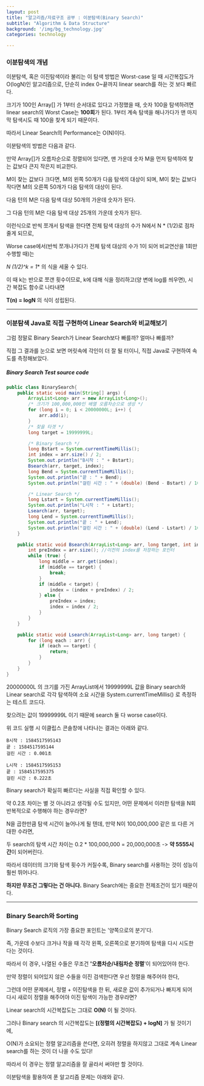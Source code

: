 ```yaml
---
layout: post
title: "알고리즘/자료구조 공부 : 이분탐색(Binary Search)"
subtitle: "Algorithm & Data Structure"
background: '/img/bg_technology.jpg'
categories: technology

---
```




### 이분탐색의 개념

이분탐색, 혹은 이진탐색이라 불리는 이 탐색 방법은 Worst-case 일 때 시간복잡도가 O(logN)인 알고리즘으로, 단순히 index 0~끝까지 linear search를 하는 것 보다 빠르다.



크기가 100인 Array[] 가 1부터 순서대로 있다고 가정했을 때, 숫자 100을 탐색하려면 linear search의 Worst Case는 **100회**가 된다.  1부터 계속 탐색을 해나가다가 맨 마지막 탐색시도 때 100을 찾게 되기 때문이다.

따라서 Linear Search의 Performance는 O(N)이다.



이분탐색의 방법은 다음과 같다.

만약 Array[]가 오름차순으로 정렬되어 있다면, 맨 가운데 숫자 M을 먼저 탐색하여 찾는 값보다 큰지 작은지 비교한다.

M이 찾는 값보다 크다면,  M의 왼쪽 50개가 다음 탐색의 대상이 되며, M이 찾는 값보다 작다면 M의 오른쪽 50개가 다음 탐색의 대상이 된다.

다음 턴의 M은 다음 탐색 대상 50개의 가운데 숫자가 된다.

그 다음 턴의 M은 다음 탐색 대상 25개의 가운데 숫자가 된다.

이런식으로 반씩 쪼개서 탐색을 한다면 전체 탐색 대상의 수가 N에서 N * (1/2)로 점차 줄게 되므로, 

Worse case에서(반씩 쪼개나가다가 전체 탐색 대상의 수가 1이 되어 비교연산을 1회만 수행할 때)는 

**N* (1/2)^k = 1** 의 식을 세울 수 있다.

이 때 k는 반으로 쪼갠 횟수이므로, k에 대해 식을 정리하고(양 변에 log를 씌우면), 시간 복잡도 함수로 나타내면

**T(n) = logN** 의 식이 성립된다.



---



### 이분탐색 Java로 직접 구현하여 Linear Search와 비교해보기

그럼 정말로 Binary Search가 Linear Search보다 빠를까? 얼마나 빠를까? 

직접 그 결과를 눈으로 보면 머릿속에 각인이 더 잘 될 터이니, 직접 Java로 구현하여 속도를 측정해보았다.



##### Binary Search Test source code

```Java
public class BinarySearch{
	public static void main(String[] args) {
		ArrayList<Long> arr = new ArrayList<Long>();
		/* 크기가 100,000,000인 배열 오름차순으로 생성 */
		for (long i = 0; i < 20000000L; i++) {
			arr.add(i);
		}
		/* 찾을 타겟 */
		long target = 19999999L;

		/* Binary Search */
		long Bstart = System.currentTimeMillis();
		int index = arr.size() / 2;
		System.out.println("B시작 : " + Bstart);
		Bsearch(arr, target, index);
		long Bend = System.currentTimeMillis();
		System.out.println("끝 : " + Bend);
		System.out.println("걸린 시간 : " + (double) (Bend - Bstart) / 1000 + "초");

		/* Linear Search */
		long Lstart = System.currentTimeMillis();
		System.out.println("L시작 : " + Lstart);
		Lsearch(arr, target);
		long Lend = System.currentTimeMillis();
		System.out.println("끝 : " + Lend);
		System.out.println("걸린 시간 : " + (double) (Lend - Lstart) / 1000 + "초");
	}

	public static void Bsearch(ArrayList<Long> arr, long target, int index) {
        int preIndex = arr.size(); //이전의 index를 저장하는 포인터
		while (true) {
			long middle = arr.get(index);
			if (middle == target) {
				break;
			}
			if (middle < target) {
				index = (index + preIndex) / 2;
			} else {
                preIndex = index;
				index = index / 2;
			}
		}
	}

	public static void Lsearch(ArrayList<Long> arr, long target) {
		for (long each : arr) {
			if (each == target) {
				return;
			}
		}
	}
}
```



20000000L 의 크기를 가진 ArrayList에서 19999999L 값을 Binary search와 Linear search로 각각 탐색하여 소요 시간을 System.currentTimeMillis() 로 측정하는 테스트 코드다. 

찾으려는 값이 19999999L 이기 때문에 search 둘 다 worse case이다.

위 코드 실행 시 이클립스 콘솔창에 나타나는 결과는 아래와 같다.

```
B시작 : 1584517595143
끝 : 1584517595144
걸린 시간 : 0.001초

L시작 : 1584517595153
끝 : 1584517595375
걸린 시간 : 0.222초
```

Binary search가 확실히 빠르다는 사실을 직접 확인할 수 있다. 



약 0.2초 차이는 별 것 아니라고 생각될 수도 있지만, 어떤 문제에서 이러한 탐색을 N회 반복적으로 수행해야 하는 경우라면? 

N을 곱한만큼 탐색 시간이 늘어나게 될 텐데, 만약 N이 100,000,000 같은 또 다른 거대한 수라면,

두 search의 탐색 시간 차이는 0.2 * 100,000,000 = 20,000,000초 -> **약 5555시간**이 되어버린다.

따라서 데이터의 크기와 탐색 횟수가 커질수록, Binary search를 사용하는 것이 성능이 훨씬 뛰어나다.



**하지만 무조건 그렇다는 건 아니다.** Binary Search에는 중요한 전제조건이 있기 때문이다.



---



### Binary Search와 Sorting

Binary Search 로직의 가장 중요한 포인트는 '양쪽으로의 분기'다. 

즉, 가운데 수보다 크거나 작을 때 각각 왼쪽, 오른쪽으로 분기하여 탐색을 다시 시도한다는 것이다.

따라서 이 경우, 나열된 수들은 무조건 **'오름차순/내림차순 정렬**'이 되어있어야 한다.

만약 정렬이 되어있지 않은 수들을 이진 검색한다면 우선 정렬을 해주어야 한다,



그런데 어떤 문제에서, 정렬 + 이진탐색을 한 뒤, 새로운 값이 추가되거나 빠지게 되어 다시 새로이 정렬을 해주어야 이진 탐색이 가능한 경우라면?

Linear search의 시간복잡도는 그대로 **O(N)** 이 될 것이다.

그러나 Binary search 의 시간복잡도는 **[(정렬의 시간복잡도) + logN]** 가 될 것이기에, 

O(N)가 소요되는 정렬 알고리즘을 쓴다면, 오히려 정렬을 하지않고 그대로 계속 Linear search를 하는 것이 더 나을 수도 있다!

따라서 이 경우는 정렬 알고리즘을 잘 골라서 써야만 할 것이다.



이분탐색을 활용하여 푼 알고리즘 문제는 아래와 같다. 
